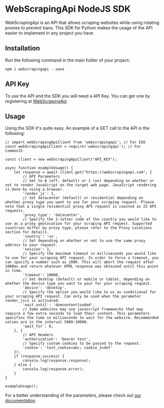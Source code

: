 # WebScrapingApi NodeJS SDK

WebScrapingApi is an API that allows scraping websites while using rotating proxies to prevent bans. This SDK for Python makes the usage of the API easier to implement in any project you have.

## Installation

Run the following command in the main folder of your project:

```
npm i webscrapingapi --save
```

## API Key

To use the API and the SDK you will need a API Key. You can get one by registering at [WebScrapingApi](https://app.webscrapingapi.com/register)

## Usage

Using the SDK it's quite easy.
An example of a GET call to the API is the following:

```
// import webScrapingApiClient from 'webscrapingapi'; // For ES6
const webScrapingApiClient = require('webscrapingapi'); // For CommonJS

const client = new webScrapingApiClient("API_KEY");

async function exampleUsage() {
    let response = await client.get("https://webscrapingapi.com", {
        // API Parameters
        // Set to 0 (off, default) or 1 (on) depending on whether or not to render JavaScript on the target web page. JavaScript rendering is done by using a browser.
        'render_js': 1,
        // Set datacenter (default) or residential depending on whether proxy type you want to use for your scraping request. Please note that a single residential proxy API request is counted as 25 API requests.
        'proxy_type': 'datacenter',
        // Specify the 2-letter code of the country you would like to use as a proxy geolocation for your scraping API request. Supported countries differ by proxy type, please refer to the Proxy Locations section for details.
        'country': 'us',
        // Set depending on whether or not to use the same proxy address to your request.
        'session': 1,
        // Specify the maximum timeout in milliseconds you would like to use for your scraping API request. In order to force a timeout, you can specify a number such as 1000. This will abort the request after 1000ms and return whatever HTML response was obtained until this point in time.
        'timeout': 10000,
        // Set desktop (default) or mobile or tablet, depending on whether the device type you want to your for your scraping request.
        'device': 'desktop',
        // Specify the option you would like to us as conditional for your scraping API request. Can only be used when the parameter render_js=1 is activated.
        'wait_until': 'domcontentloaded',
        // Some websites may use javascript frameworks that may require a few extra seconds to load their content. This parameters specifies the time in miliseconds to wait for the website. Recommended values are in the interval 5000-10000.
        'wait_for': 0,
    }, {
        // API Headers
        'authorization': 'bearer test',
        // Specify custom cookies to be passed to the request.
        'cookie': 'test_cookie=abc; cookie_2=def'
    });
    if (response.success) {
        console.log(response.response);
    } else {
        console.log(response.error);
    }
} 

exampleUsage();
```

For a better understanding of the parameters, please check out [our documentation](https://docs.webscrapingapi.com/#request-parameters)